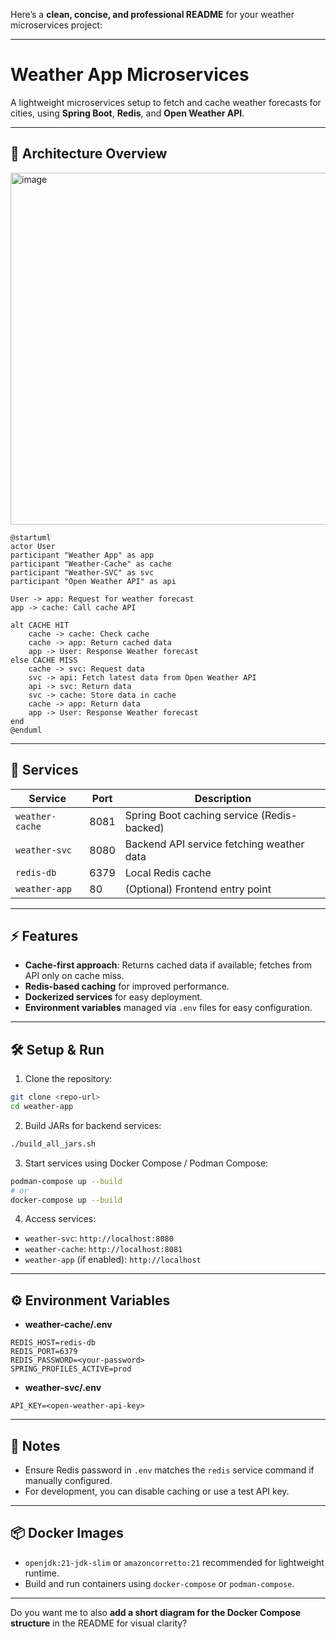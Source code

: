 Here’s a **clean, concise, and professional README** for your weather microservices project:

---

# Weather App Microservices

A lightweight microservices setup to fetch and cache weather forecasts for cities, using **Spring Boot**, **Redis**, and **Open Weather API**.

---

## 🧩 Architecture Overview

<img width="895" height="563" alt="image" src="https://github.com/user-attachments/assets/acbf69d1-9f37-4df4-bc8f-95a3aa410104" />


```plantuml
@startuml
actor User
participant "Weather App" as app
participant "Weather-Cache" as cache
participant "Weather-SVC" as svc
participant "Open Weather API" as api

User -> app: Request for weather forecast
app -> cache: Call cache API

alt CACHE HIT
    cache -> cache: Check cache
    cache -> app: Return cached data
    app -> User: Response Weather forecast
else CACHE MISS
    cache -> svc: Request data
    svc -> api: Fetch latest data from Open Weather API
    api -> svc: Return data
    svc -> cache: Store data in cache
    cache -> app: Return data
    app -> User: Response Weather forecast
end
@enduml
```

---

## 🚀 Services

| Service         | Port | Description                                |
| --------------- | ---- | ------------------------------------------ |
| `weather-cache` | 8081 | Spring Boot caching service (Redis-backed) |
| `weather-svc`   | 8080 | Backend API service fetching weather data  |
| `redis-db`      | 6379 | Local Redis cache                          |
| `weather-app`   | 80   | (Optional) Frontend entry point            |

---

## ⚡ Features

* **Cache-first approach**: Returns cached data if available; fetches from API only on cache miss.
* **Redis-based caching** for improved performance.
* **Dockerized services** for easy deployment.
* **Environment variables** managed via `.env` files for easy configuration.

---

## 🛠️ Setup & Run

1. Clone the repository:

```bash
git clone <repo-url>
cd weather-app
```

2. Build JARs for backend services:

```bash
./build_all_jars.sh
```

3. Start services using Docker Compose / Podman Compose:

```bash
podman-compose up --build
# or
docker-compose up --build
```

4. Access services:

* `weather-svc`: `http://localhost:8080`
* `weather-cache`: `http://localhost:8081`
* `weather-app` (if enabled): `http://localhost`

---

## ⚙️ Environment Variables

* **weather-cache/.env**

```text
REDIS_HOST=redis-db
REDIS_PORT=6379
REDIS_PASSWORD=<your-password>
SPRING_PROFILES_ACTIVE=prod
```

* **weather-svc/.env**

```text
API_KEY=<open-weather-api-key>
```

---

## 🧪 Notes

* Ensure Redis password in `.env` matches the `redis` service command if manually configured.
* For development, you can disable caching or use a test API key.

---

## 📦 Docker Images

* `openjdk:21-jdk-slim` or `amazoncorretto:21` recommended for lightweight runtime.
* Build and run containers using `docker-compose` or `podman-compose`.

---

Do you want me to also **add a short diagram for the Docker Compose structure** in the README for visual clarity?

